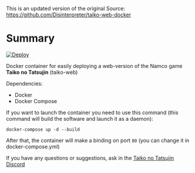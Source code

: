 This is an updated version of the original Source: 
https://github.com/Disinterpreter/taiko-web-docker

# Summary

[![Deploy](https://www.herokucdn.com/deploy/button.svg)](https://heroku.com/deploy?template=https://github.com/Disinterpreter/taiko-web-docker/tree/master)

Docker container for easily deploying a web-version of the Namco game **Taiko no Tatsujin** (taiko-web)

Dependencies:

- Docker
- Docker Compose

If you want to launch the container you need to use this command (this command will build the software and launch it as a daemon):

```
docker-compose up -d --build
```

After that, the container will make a binding on port `80` (you can change it in docker-compose.yml)

If you have any questions or suggestions, ask in the [Taiko no Tatsujin Discord](https://discord.gg/ZpW62Vf)
